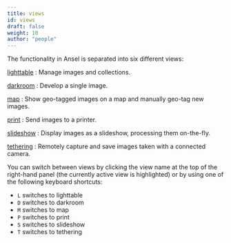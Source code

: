 ```yaml
---
title: views
id: views
draft: false
weight: 10
author: "people"
---
```


The functionality in Ansel is separated into six different views:

[lighttable](../../lighttable/_index.md)
: Manage images and collections.

[darkroom](../../darkroom/_index.md)
: Develop a single image.

[map](../../map/_index.md)
: Show geo-tagged images on a map and manually geo-tag new images.

[print](../../print/_index.md)
: Send images to a printer.

[slideshow](../../slideshow/_index.md)
: Display images as a slideshow, processing them on-the-fly.

[tethering](../../tethering/_index.md)
: Remotely capture and save images taken with a connected camera.

You can switch between views by clicking the view name at the top of the right-hand panel (the currently active view is highlighted) or by using one of the following keyboard shortcuts:

 - `L` switches to lighttable
 - `D` switches to darkroom
 - `M` switches to map
 - `P` switches to print
 - `S` switches to slideshow
 - `T` switches to tethering

